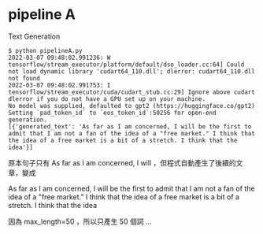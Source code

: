 # pipeline A

Text Generation

```
$ python pipelineA.py
2022-03-07 09:48:02.991236: W tensorflow/stream_executor/platform/default/dso_loader.cc:64] Could not load dynamic library 'cudart64_110.dll'; dlerror: cudart64_110.dll not found
2022-03-07 09:48:02.991753: I tensorflow/stream_executor/cuda/cudart_stub.cc:29] Ignore above cudart dlerror if you do not have a GPU set up on your machine.
No model was supplied, defaulted to gpt2 (https://huggingface.co/gpt2)
Setting `pad_token_id` to `eos_token_id`:50256 for open-end generation.
[{'generated_text': 'As far as I am concerned, I will be the first to admit that I am not a fan of the idea of a "free market." I think that the idea of a free market is a bit of a stretch. I think that the idea'}]
```

原本句子只有 As far as I am concerned, I will ，但程式自動產生了後續的文章，變成

As far as I am concerned, I will be the first to admit that I am not a fan of the idea of a "free market." I think that the idea of a free market is a bit of a stretch. I think that the idea

因為 max_length=50 ，所以只產生 50 個詞 ...


